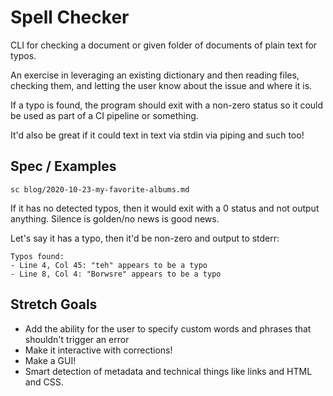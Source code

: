 # Spell Checker

CLI for checking a document or given folder of documents of plain text for typos.

An exercise in leveraging an existing dictionary and then reading files, checking them, and letting the user know about the issue and where it is.

If a typo is found, the program should exit with a non-zero status so it could be used as part of a CI pipeline or something.

It'd also be great if it could text in text via stdin via piping and such too!

## Spec / Examples

```
sc blog/2020-10-23-my-favorite-albums.md
```

If it has no detected typos, then it would exit with a 0 status and not output anything. Silence is golden/no news is good news.

Let's say it has a typo, then it'd be non-zero and output to stderr:

```
Typos found:
- Line 4, Col 45: "teh" appears to be a typo
- Line 8, Col 4: "Borwsre" appears to be a typo
```

## Stretch Goals

- Add the ability for the user to specify custom words and phrases that shouldn't trigger an error
- Make it interactive with corrections!
- Make a GUI!
- Smart detection of metadata and technical things like links and HTML and CSS.